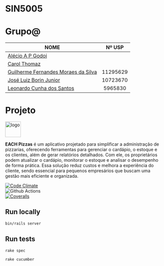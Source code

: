 # SIN5005

# Grupo@

| NOME                                                                           |  Nº USP  |
| ------------------------------------------------------------------------------ | :------: |
| [Alécio A P Godoi](https://github.com/a-godoi)                                 |          |
| [Carol Thomaz](https://github.com/Carolinatho)                                 |          |
| [Guilherme Fernandes Moraes da Silva](https://github.com/GuilhermeFernandes01) | 11295629 |
| [José Luiz Borin Junior](https://github.com/borinjrjose)                       | 10723670 |
| [Leonardo Cunha dos Santos](https://github.com/LCDS2019)                       | 5965830  |

# Projeto

<img src="https://github.com/user-attachments/assets/3bb2d4d7-9e3d-467a-a7be-87c7f01c69aa" alt="logo" height="50">

**EACH Pizzas** é um aplicativo projetado para simplificar a administração de pizzarias, oferecendo ferramentas para gerenciar o cardápio, o estoque e os clientes, além de gerar relatórios detalhados. Com ele, os proprietários podem atualizar o cardápio, monitorar o estoque e analisar o desempenho de forma prática. Essa solução reduz custos e melhora a experiência do cliente, sendo essencial para pequenos empresários que buscam uma gestão mais eficiente e organizada.

[![Code Climate](https://codeclimate.com/github/cloudfoundry/membrane.png)](https://codeclimate.com/github/GuilhermeFernandes01/sin5005-appx) </br>
![Github Actions](https://github.com/GuilhermeFernandes01/sin5005-appx/actions/workflows/ci.yml/badge.svg) </br>
[![Coveralls](https://coveralls.io/repos/github/GuilhermeFernandes01/sin5005-appx/badge.svg)](https://coveralls.io/github/GuilhermeFernandes01/sin5005-appx)

## Run locally

```sh
bin/rails server
```

## Run tests

```sh
rake spec
```

```sh
rake cucumber
```
